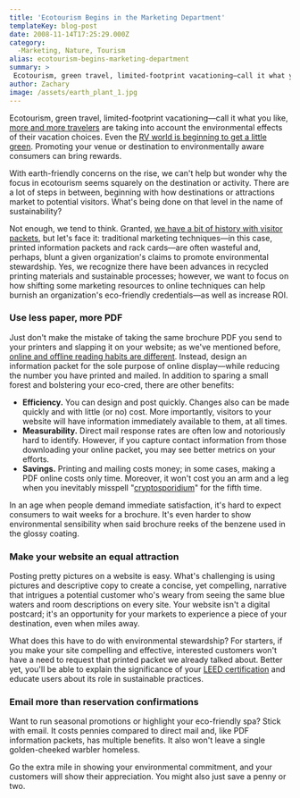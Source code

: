 ```yaml
---
title: 'Ecotourism Begins in the Marketing Department'
templateKey: blog-post
date: 2008-11-14T17:25:29.000Z
category: 
  -Marketing, Nature, Tourism
alias: ecotourism-begins-marketing-department
summary: > 
 Ecotourism, green travel, limited-footprint vacationing—call it what you like, more and more travelers are taking into account the environmental effects of their vacation choices. Even the RV world is beginning to get a little green. Promoting your venue or destination to environmentally aware consumers can bring rewards.
author: Zachary
image: /assets/earth_plant_1.jpg
---
```


Ecotourism, green travel, limited-footprint vacationing—call it what you like, [more and more travelers](http://www.ecotourism.org/webmodules/webarticlesnet/templates/eco_template.aspx?articleid=15&zoneid=3) are taking into account the environmental effects of their vacation choices. Even the [RV world is beginning to get a little green](http://travel.nytimes.com/2008/11/07/travel/escapes/07RV.html?ei=5070&emc=eta1). Promoting your venue or destination to environmentally aware consumers can bring rewards.

With earth-friendly concerns on the rise, we can't help but wonder why the focus in ecotourism seems squarely on the destination or activity. There are a lot of steps in between, beginning with how destinations or attractions market to potential visitors. What's being done on that level in the name of sustainability?

Not enough, we tend to think. Granted, [we have a bit of history with visitor packets](/2006/08/12/whats-wrong-with-visitor-packets), but let's face it: traditional marketing techniques—in this case, printed information packets and rack cards—are often wasteful and, perhaps, blunt a given organization's claims to promote environmental stewardship. Yes, we recognize there have been advances in recycled printing materials and sustainable processes; however, we want to focus on how shifting some marketing resources to online techniques can help burnish an organization's eco-friendly credentials—as well as increase ROI.

### Use less paper, more PDF

Just don't make the mistake of taking the same brochure PDF you send to your printers and slapping it on your website; as we've mentioned before, [online and offline reading habits are different](http://www.useit.com/alertbox/reading_pattern.html). Instead, design an information packet for the sole purpose of online display—while reducing the number you have printed and mailed. In addition to sparing a small forest and bolstering your eco-cred, there are other benefits:

*   **Efficiency.** You can design and post quickly. Changes also can be made quickly and with little (or no) cost. More importantly, visitors to your website will have information immediately available to them, at all times.
*   **Measurability.** Direct mail response rates are often low and notoriously hard to identify. However, if you capture contact information from those downloading your online packet, you may see better metrics on your efforts.
*   **Savings.** Printing and mailing costs money; in some cases, making a PDF online costs only time. Moreover, it won't cost you an arm and a leg when you inevitably misspell "[cryptosporidium](http://www.nrdc.org/reference/glossary/c.asp)" for the fifth time.

In an age when people demand immediate satisfaction, it's hard to expect consumers to wait weeks for a brochure. It's even harder to show environmental sensibility when said brochure reeks of the benzene used in the glossy coating.

### Make your website an equal attraction

Posting pretty pictures on a website is easy. What's challenging is using pictures and descriptive copy to create a concise, yet compelling, narrative that intrigues a potential customer who's weary from seeing the same blue waters and room descriptions on every site. Your website isn't a digital postcard; it's an opportunity for your markets to experience a piece of your destination, even when miles away.

What does this have to do with environmental stewardship? For starters, if you make your site compelling and effective, interested customers won't have a need to request that printed packet we already talked about. Better yet, you'll be able to explain the significance of your [LEED certification](http://www.usgbc.org/DisplayPage.aspx?CategoryID=19) and educate users about its role in sustainable practices.

### Email more than reservation confirmations

Want to run seasonal promotions or highlight your eco-friendly spa? Stick with email. It costs pennies compared to direct mail and, like PDF information packets, has multiple benefits. It also won't leave a single golden-cheeked warbler homeless.

Go the extra mile in showing your environmental commitment, and your customers will show their appreciation. You might also just save a penny or two.